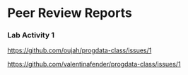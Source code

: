 # Peer Review Reports

### Lab Activity 1

https://github.com/oujah/progdata-class/issues/1

https://github.com/valentinafender/progdata-class/issues/1